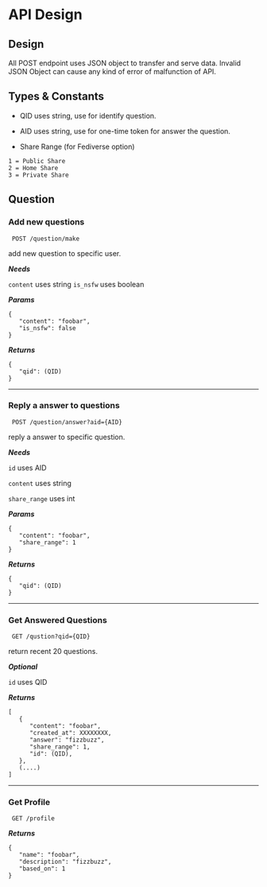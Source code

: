 # API Design

## Design

All POST endpoint uses JSON object to transfer and serve data.
Invalid JSON Object can cause any kind of error of malfunction of API.

## Types & Constants

- QID
 uses string, use for identify question.

- AID
 uses string, use for one-time token for answer the question.

- Share Range (for Fediverse option)
```
1 = Public Share 
2 = Home Share
3 = Private Share
```

## Question

### Add new questions
```
 POST /question/make
```

add new question to specific user.

***Needs***

`content` uses string
`is_nsfw` uses boolean


***Params***
```
{
   "content": "foobar",
   "is_nsfw": false
}
```

***Returns***
```
{
   "qid": (QID)
}
```

<hr />

### Reply a answer to questions
```
 POST /question/answer?aid={AID}
```

reply a answer to specific question.

***Needs***

`id`
uses AID

`content`
uses string

`share_range`
uses int

***Params***
```
{
   "content": "foobar",
   "share_range": 1
}
```

***Returns***
```
{
   "qid": (QID)
}
```


<hr />

### Get Answered Questions
```
 GET /qustion?qid={QID}
```
return recent 20 questions.

***Optional***

`id`
uses QID

***Returns***
```
[
   {
      "content": "foobar",
      "created_at": XXXXXXXX,
      "answer": "fizzbuzz",
      "share_range": 1,
      "id": (QID),
   },
   (....)
]
```

<hr />

### Get Profile
```
 GET /profile
```


***Returns***
```
{
   "name": "foobar",
   "description": "fizzbuzz",
   "based_on": 1 
}
```

